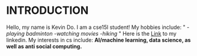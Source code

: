 # INTRODUCTION
Hello, my name is Kevin Do. I am a cse15l student! 
My hobbies include: " 
-*playing badminton* 
-*watching movies*
-*hiking* "
Here is the [Link](https://www.linkedin.com/in/kevin-phuc-do-500492217/) to my linkedin.
My interests in cs include: **AI/machine learning, data science, as well as anti social computing.**


